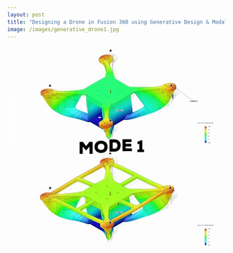 ```yaml
---
layout: post
title: "Designing a Drone in Fusion 360 using Generative Design & Modal Analysis"
image: /images/generative_drone1.jpg
---
```


<img src="/images/generative_drone_mode1_comparison.gif" alt="" class="inline">
